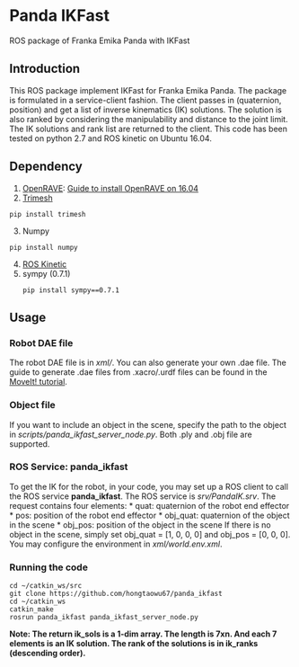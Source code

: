 # Panda IKFast
ROS package of Franka Emika Panda with IKFast

## Introduction
This ROS package implement IKFast for Franka Emika Panda. The package is formulated in a service-client fashion. The client passes in (quaternion, position) and get a list of inverse kinematics (IK) solutions. The solution is also ranked by considering the manipulability and distance to the joint limit. The IK solutions and rank list are returned to the client. This code has been tested on python 2.7 and ROS kinetic on Ubuntu 16.04.

## Dependency
1. [OpenRAVE](http://openrave.org/): [Guide to install OpenRAVE on 16.04](https://scaron.info/teaching/installing-openrave-on-ubuntu-16.04.html)
2. [Trimesh](https://github.com/mikedh/trimesh)
```
pip install trimesh
```
3. Numpy
```
pip install numpy
```
4. [ROS Kinetic](http://wiki.ros.org/kinetic/Installation/Ubuntu)
5. sympy (0.7.1)
    ```
    pip install sympy==0.7.1
    ```

## Usage

### Robot DAE file
The robot DAE file is in _xml/_. You can also generate your own .dae file. The guide to generate .dae files from .xacro/.urdf files can be found in the [MoveIt! tutorial](http://docs.ros.org/en/kinetic/api/moveit_tutorials/html/doc/ikfast/ikfast_tutorial.html).

### Object file
If you want to include an object in the scene, specify the path to the object in *scripts/panda_ikfast_server_node.py*. Both .ply and .obj file are supported.

### ROS Service: panda_ikfast
To get the IK for the robot, in your code, you may set up a ROS client to call the ROS service **panda_ikfast**. The ROS service is *srv/PandaIK.srv*. The request contains four elements:
    * quat: quaternion of the robot end effector
    * pos: position of the robot end effector
    * obj_quat: quaternion of the object in the scene
    * obj_pos: position of the object in the scene
If there is no object in the scene, simply set obj_quat = [1, 0, 0, 0] and obj_pos = [0, 0, 0]. You may configure the environment in *xml/world.env.xml*.

### Running the code
```
cd ~/catkin_ws/src
git clone https://github.com/hongtaowu67/panda_ikfast
cd ~/catkin_ws
catkin_make
rosrun panda_ikfast panda_ikfast_server_node.py
```
__Note: The return ik_sols is a 1-dim array. The length is 7xn. And each 7 elements is an IK solution. The rank of the solutions is in ik_ranks (descending order).__